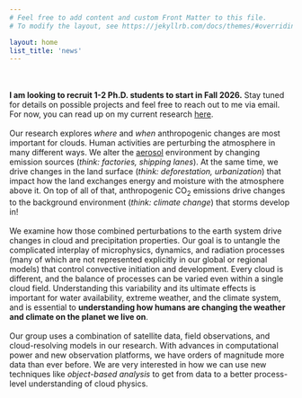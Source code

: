 ```yaml
---
# Feel free to add content and custom Front Matter to this file.
# To modify the layout, see https://jekyllrb.com/docs/themes/#overriding-theme-defaults

layout: home
list_title: 'news'
---
```



<br/><br/>
<b>I am looking to recruit 1-2 Ph.D. students to start in Fall 2026.</b> Stay tuned for details on possible projects and feel free to reach out to me via email. For now, you can read up on my current research <a href="https://grleung.github.io/research/">here</a>.
<br/><br/>
Our research explores <em>where</em> and <em>when</em> anthropogenic changes are most important for clouds. Human activities are perturbing the atmosphere in many different ways. We alter the <a href="https://scied.ucar.edu/learning-zone/air-quality/aerosols">aerosol</a> environment by changing emission sources (<em>think: factories, shipping lanes</em>). At the same time, we drive changes in the land surface (<em>think: deforestation, urbanization</em>) that impact how the land exchanges energy and moisture with the atmosphere above it. On top of all of that, anthropogenic CO<sub>2</sub> emissions drive changes to the background environment (<em>think: climate change</em>) that storms develop in!
<br/><br/>
We examine how those combined perturbations to the earth system drive changes in cloud and precipitation properties. Our goal is to untangle the complicated interplay of microphysics, dynamics, and radiation processes (many of which are not represented explicitly in our global or regional models) that control convective initiation and development. Every cloud is different, and the balance of processes can be varied even within a single cloud field. Understanding this variability and its ultimate effects is important for water availability, extreme weather, and the climate system, and is essential to <b>understanding how humans are changing the weather and climate on the planet we live on</b>. 
<br/><br/>
Our group uses a combination of satellite data, field observations, and cloud-resolving models in our research. With advances in computational power and new observation platforms, we have orders of magnitude more data than ever before. We are very interested in how we can use new techniques like <em>object-based analysis</em> to get from data to a better process-level understanding of cloud physics.
